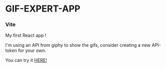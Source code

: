 # GIF-EXPERT-APP 
### Vite

My first React app !

I'm using an API from giphy to show the gifs, consider creating a new API-token for your own.

You can try it [HERE!](https://sbscruz.github.io/react-gif-app/)

